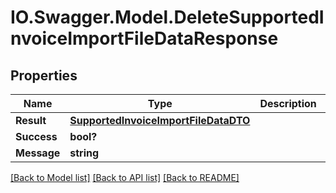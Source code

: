 # IO.Swagger.Model.DeleteSupportedInvoiceImportFileDataResponse
## Properties

Name | Type | Description | Notes
------------ | ------------- | ------------- | -------------
**Result** | [**SupportedInvoiceImportFileDataDTO**](SupportedInvoiceImportFileDataDTO.md) |  | [optional] 
**Success** | **bool?** |  | [optional] 
**Message** | **string** |  | [optional] 

[[Back to Model list]](../README.md#documentation-for-models) [[Back to API list]](../README.md#documentation-for-api-endpoints) [[Back to README]](../README.md)


